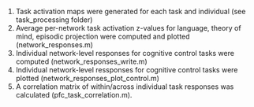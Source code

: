 1. Task activation maps were generated for each task and individual (see task_processing folder)
2. Average per-network task activation z-values for language, theory of mind, episodic projection were computed and plotted (network_responses.m)
3. Individual network-level responses for cognitive control tasks were computed (network_responses_write.m)
4. Individual network-level ressponses for cognitive control tasks were plotted (network_responses_plot_control.m)
5. A correlation matrix of within/across individual task responses was calculated (pfc_task_correlation.m).

